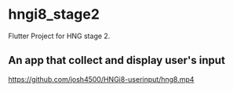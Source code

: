 # hngi8_stage2

Flutter Project for HNG stage 2.

## An app that collect and display user's input

https://github.com/josh4500/HNGi8-userinput/hng8.mp4
